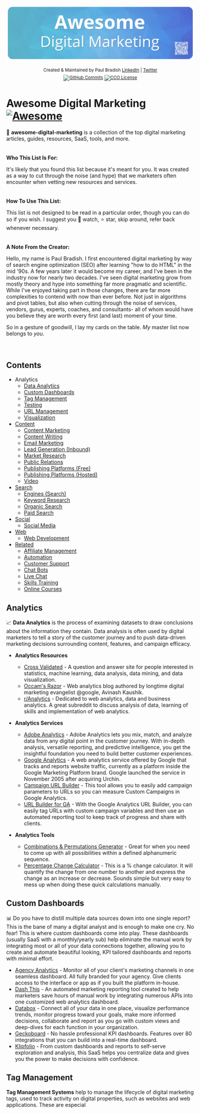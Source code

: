 ![Awesome Digital Marketing](/assets/AwesomeDigitalMarketing-HeaderImage20221017.png)
<p align="center">
<sup>Created & Maintained by Paul Bradish <a href="https://www.linkedin.com/in/paulbradish/">LinkedIn</a> | <a href="https://twitter.com/paul_bradish">Twitter</a>
<br />
<a href="https://github.com/paulbradish/awesome-digital-marketing/blob/main/README.md"><img alt="GitHub Commits" src="https://img.shields.io/github/commit-activity/m/paulbradish/awesome-digital-marketing?style=flat-square"></a>&nbsp<a href="https://github.com/paulbradish/awesome-digital-marketing/blob/main/README.md"><img alt="CCO License" src="https://img.shields.io/github/license/paulbradish/awesome-digital-marketing"></a></sup></p>

# Awesome Digital Marketing [![Awesome](https://awesome.re/badge.svg)](https://awesome.re)

💎  __awesome-digital-marketing__ is a collection of the top digital marketing articles, guides, resources, SaaS, tools, and more.
<br>
<br>
<br>
<strong>Who This List Is For:</strong>

It's likely that you found this list because it's meant for you. It was created as a way to cut through the noise (and hype) that we marketers often encounter when vetting new resources and services.
<br>
<br>
<br>
<strong>How To Use This List:</strong>

This list is not designed to be read in a particular order, though you can do so if you wish. I suggest you :eyes: watch, :star: star, skip around, refer back whenever necessary.
<br>
<br>
<br>
<strong>A Note From the Creator: </strong>

Hello, my name is Paul Bradish. I first encountered digital marketing by way of search engine optimization (SEO) after learning "how to do HTML" in the mid '90s. A few years later it would become my career, and I've been in the industry now for nearly two decades. I've seen digital marketing grow from mostly theory and hype into something far more pragmatic and scientific. While I've enjoyed taking part in those changes, there are far more complexities to contend with now than ever before. Not just in algorithms and pivot tables, but also when cutting through the noise of services, vendors, gurus, experts, coaches, and consultants- all of whom would have you believe they are worth every first (and last) moment of your time. 

So in a gesture of goodwill, I lay my cards on the table. _My_ master list now belongs to _you_.
<br>
<br>
<br>
## Contents

- Analytics
   - [Data Analytics](#analytics)
   - [Custom Dashboards](#custom-dashboards)
   - [Tag Management](#tag-management)
   - [Testing](#testing)
   - [URL Management](#url-management)
   - [Visualization](#visualization)
- [Content](#content)
   - [Content Marketing](#content-marketing)
   - [Content Writing](#content-writing)
   - [Email Marketing](#email-marketing) 
   - [Lead Generation (Inbound)](#lead-generation-inbound-marketing)
   - [Market Research](#market-research)
   - [Public Relations](#public-relations)
   - [Publishing Platforms (Free)](#publishing-platforms-free--subscription)
   - [Publishing Platforms (Hosted)](#publishing-platforms-hosted)   
   - [Video](#video)
- [Search](#search) 
   - [Engines (Search)](#engines-search) 
   - [Keyword Research](#keyword-research) 
   - [Organic Search](#organic-search) 
   - [Paid Search](#paid-search)
- [Social](social)
   - [Social Media](#social-media)
- [Web](#web)
   - [Web Development](#web-development)
- [Related](#related)
   - [Affiliate Management](#affiliate-management)
   - [Automation](#automation)   
   - [Customer Support](#customer-support)
   - [Chat Bots](#chat-bots)
   - [Live Chat](#live-chat) 
   - [Skills Training](#skills-training)
   - [Online Courses](#online-courses)

## Analytics
📈 __Data Analytics__ is the process of examining datasets to draw conclusions about the information they contain. Data analysis is often used by digital marketers to tell a story of the customer journey and to push data-driven marketing decisions surrounding content, features, and campaign efficacy.
 - __Analytics Resources__
     - [Cross Validated](https://stats.stackexchange.com/) - A question and answer site for people interested in statistics, machine learning, data analysis, data mining, and data visualization.
     - [Occam's Razor](https://www.kaushik.net/avinash/) - Web analytics blog authored by longtime digital marketing evangelist @google, Avinash Kaushik.
     - [r/Analytics](https://www.reddit.com/r/analytics/) - Dedicated to web analytics, data and business analytics. A great subreddit to discuss analysis of data, learning of skills and implementation of web analytics.
 - __Analytics Services__
     - [Adobe Analytics](https://business.adobe.com/products/analytics/adobe-analytics.html) - Adobe Analytics lets you mix, match, and analyze data from any digital point in the customer journey. With in-depth analysis, versatile reporting, and predictive intelligence, you get the insightful foundation you need to build better customer experiences.
     - [Google Analytics](https://analytics.google.com) - A web analytics service offered by Google that tracks and reports website traffic, currently as a platform inside the Google Marketing Platform brand. Google launched the service in November 2005 after acquiring Urchin.
     - [Campaign URL Builder](https://ga-dev-tools.web.app/campaign-url-builder/) - This tool allows you to easily add campaign parameters to URLs so you can measure Custom Campaigns in Google Analytics.
     - [URL Builder for GA](https://raventools.com/marketing-reports/google-analytics/url-builder/) - With the Google Analytics URL Builder, you can easily tag URLs with custom campaign variables and then use an automated reporting tool to keep track of progress and share with clients.
 
  - __Analytics Tools__
      - [Combinations & Permutations Generator](https://numbergenerator.org/permutations-and-combinations) - Great for when you need to come up with all possibilities within a defined alphanumeric sequence.
      - [Percentage Change Calculator](https://www.calculatorsoup.com/calculators/algebra/percent-change-calculator.php) - This is a % change calculator. It will quantify the change from one number to another and express the change as an increase or decrease. Sounds simple but very easy to mess up when doing these quick calculations manually.

## Custom Dashboards
📊 Do you have to distill multiple data sources down into one single report? This is the bane of many a digital analyst and is enough to make one cry. No fear! This is where custom dashboards come into play. These dashboards (usually SaaS with a monthly/yearly sub) help eliminate the manual work by integrating most or all of your data connections together, allowing you to create and automate beautiful looking, KPI tailored dashboards and reports with minimal effort.
- [Agency Analytics](https://agencyanalytics.com/) - Monitor all of your client's marketing channels in one seamless dashboard. All fully branded for your agency. Give clients access to the interface or app as if you built the platform in-house.
- [Dash This](https://dashthis.com/) - An automated marketing reporting tool created to help marketers save hours of manual work by integrating numerous APIs into one customized web analytics dashboard.
- [Databox](https://databox.com/) - Connect all of your data in one place, visualize performance trends, monitor progress toward your goals, make more informed decisions, collaborate and report as you go with custom views and deep-dives for each function in your organization. 
- [Geckoboard](https://www.geckoboard.com/) - No hassle professional KPI dashboards. Features over 80 integrations that you can build into a real-time dashboard.
- [Klipfolio](https://www.klipfolio.com/) - From custom dashboards and reports to self-serve exploration and analysis, this SaaS helps you centralize data and gives you the power to make decisions with confidence.
## Tag Management
__Tag Management Systems__ help to manage the lifecycle of digital marketing tags, used to track activity on digital properties, such as websites and web applications. These are especial
